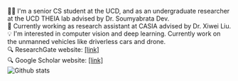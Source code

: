 🧑‍🎓 I'm a senior CS student at the UCD, and as an undergraduate researcher at the UCD THEIA lab advised by Dr. Soumyabrata Dev. <br />
💼 Currently working as research assistant at CASIA advised by Dr. Xiwei Liu. <br />
💡 I'm interested in computer vision and deep learning. Currently work on the unmanned vehicles like driverless cars and drone. <br />
🔍 ResearchGate website: [[link]](https://www.researchgate.net/profile/Hewei-Wang-2) <br />
🔍 Google Scholar website: [[link]](https://scholar.google.com/citations?user=7kMECXQAAAAJ&hl=en) <br />
![Github stats](https://github-readme-stats.vercel.app/api?username=WangHewei16)

